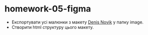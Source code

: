 # homework-05-figma

- Експортувати усі малюнки з макету [Denis Novik](https://www.figma.com/file/lPP8Z6hKpugne3CiRmjvVe/Denis-Novik?node-id=0%3A1) у папку image.
- Створити html структуру цього макету.
